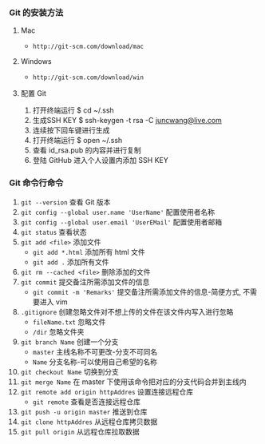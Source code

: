 
### Git 的安装方法

1. Mac
    * `http://git-scm.com/download/mac`

2. Windows
    * `http://git-scm.com/download/win`

3. 配置 Git 
    1. 打开终端运行 $ cd ~/.ssh
    2. 生成SSH KEY $ ssh-keygen -t rsa -C juncwang@live.com
    3. 连续按下回车键进行生成
    4. 打开终端运行 $ open ~/.ssh
    5. 查看 id_rsa.pub 的内容并进行复制
    6. 登陆 GitHub 进入个人设置内添加 SSH KEY


### Git 命令行命令

1. `git --version`                                  查看 Git 版本
2. `git config --global user.name 'UserName'`       配置使用者名称
3. `git config --global user.email 'UserEMail'`     配置使用者邮箱
4. `git status`                                     查看状态
5. `git add <file>`                                 添加文件
    * `git add *.html`                              添加所有 html 文件
    * `git add .`                                   添加所有文件
6. `git rm --cached <file>`                         删除添加的文件
7. `git commit`                                     提交备注所需添加文件的信息
    * `git commit -m 'Remarks'`                     提交备注所需添加文件的信息-简便方式, 不需要进入 vim
8. `.gitignore`                                     创建忽略文件对不想上传的文件在该文件内写入进行忽略
    * `fileName.txt`                                忽略文件
    * `/dir`                                        忽略文件夹
9. `git branch Name`                                创建一个分支
    * `master`                                      主线名称不可更改-分支不可同名
    * `Name`                                        分支名称-可以使用自己希望的名称
10. `git checkout Name`                             切换到分支
11. `git merge Name`                                在 master 下使用该命令把对应的分支代码合并到主线内
12. `git remote add origin httpAddres`              设置连接远程仓库
    * `git remote`                                  查看是否连接远程仓库
13. `git push -u origin master`                     推送到仓库
14. `git clone httpAddres`                          从远程仓库拷贝数据
15. `git pull origin`                               从远程仓库拉取数据